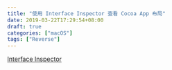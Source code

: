 ```yaml
---
title: "使用 Interface Inspector 查看 Cocoa App 布局"
date: 2019-03-22T17:29:54+08:00
draft: true
categories: ["macOS"]
tags: ["Reverse"]
---
```




[Interface Inspector](https://www.interface-inspector.com)